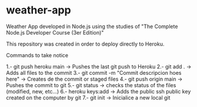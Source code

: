 # weather-app
Weather App developed in Node.js using the studies of "The Complete Node.js Developer Course (3er Edition)"

This repository was created in order to deploy directly to Heroku.

Commands to take notice

1.- git push heroku main -> Pushes the last git push to Heroku
2.- git add . -> Adds all files to the commit
3.- git commit -m "Commit descripcion hoes here" -> Creates de the commit or staged files
4.- git push origin main -> Pushes the commit to git
5.- git status -> checks the status of the files (modified, new, etc...)
6.- heroku keys:add -> Adds the public ssh public key created on the computer by git
7.- git init -> Inicialice a new local git
